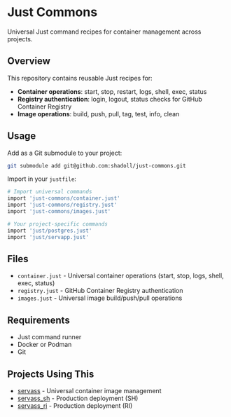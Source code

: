# Just Commons

Universal Just command recipes for container management across projects.

## Overview

This repository contains reusable Just recipes for:
- **Container operations**: start, stop, restart, logs, shell, exec, status
- **Registry authentication**: login, logout, status checks for GitHub Container Registry
- **Image operations**: build, push, pull, tag, test, info, clean

## Usage

Add as a Git submodule to your project:

```bash
git submodule add git@github.com:shadoll/just-commons.git
```

Import in your `justfile`:

```bash
# Import universal commands
import 'just-commons/container.just'
import 'just-commons/registry.just'
import 'just-commons/images.just'

# Your project-specific commands
import 'just/postgres.just'
import 'just/servapp.just'
```

## Files

- `container.just` - Universal container operations (start, stop, logs, shell, exec, status)
- `registry.just` - GitHub Container Registry authentication
- `images.just` - Universal image build/push/pull operations

## Requirements

- Just command runner
- Docker or Podman
- Git

## Projects Using This

- [servass](https://github.com/shadoll/servass) - Universal container image management
- [servass_sh](https://github.com/shadoll/servass_sh) - Production deployment (SH)
- [servass_ri](https://github.com/shadoll/servass_ri) - Production deployment (RI)